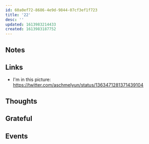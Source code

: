 ```yaml
---
id: 60a0ef72-8686-4e9d-9844-07cf3ef1f723
title: '22'
desc: ''
updated: 1613983214433
created: 1613983187752
---
```


## Notes

## Links

- I'm in this picture:
  https://twitter.com/aschmelyun/status/1363471281371439104

## Thoughts

## Grateful

## Events
